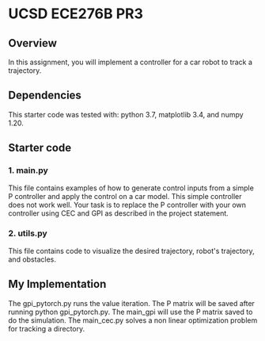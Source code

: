 # UCSD ECE276B PR3 

## Overview
In this assignment, you will implement a controller for a car robot to track a trajectory.

## Dependencies
This starter code was tested with: python 3.7, matplotlib 3.4, and numpy 1.20. 

## Starter code
### 1. main.py
This file contains examples of how to generate control inputs from a simple P controller and apply the control on a car model. This simple controller does not work well. Your task is to replace the P controller with your own controller using CEC and GPI as described in the project statement.

### 2. utils.py
This file contains code to visualize the desired trajectory, robot's trajectory, and obstacles.


## My Implementation
The gpi_pytorch.py runs the value iteration. The P matrix will be saved after running python gpi_pytorch.py. The main_gpi will use the P matrix saved to do the simulation. 
The main_cec.py solves a non linear optimization problem for tracking a directory.

